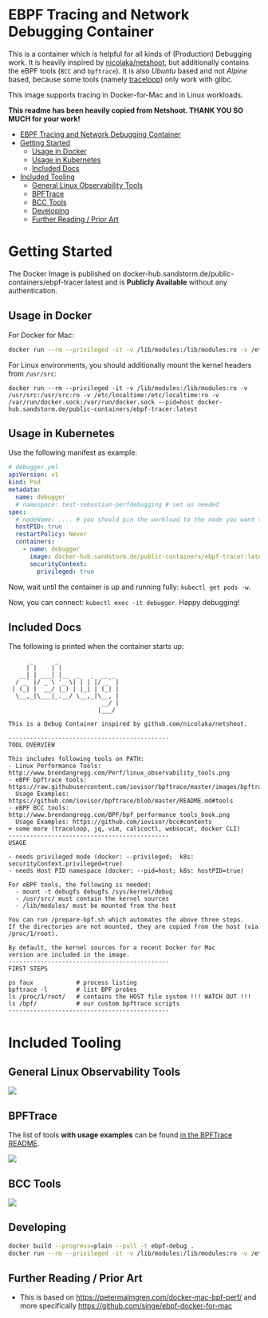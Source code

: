 # EBPF Tracing and Network Debugging Container

This is a container which is helpful for all kinds of (Production) Debugging work. It is heavily inspired by [nicolaka/netshoot](https://github.com/nicolaka/netshoot), but additionally contains the eBPF tools (`BCC` and `bpftrace`). It is also *Ubuntu* based and not *Alpine* based, because some tools (namely [traceloop](https://github.com/kinvolk/traceloop)) only work with glibc.

This image supports tracing in Docker-for-Mac and in Linux workloads.

**This readme has been heavily copied from Netshoot. THANK YOU SO MUCH for your work!**

<!-- TOC -->

- [EBPF Tracing and Network Debugging Container](#ebpf-tracing-and-network-debugging-container)
- [Getting Started](#getting-started)
    - [Usage in Docker](#usage-in-docker)
    - [Usage in Kubernetes](#usage-in-kubernetes)
    - [Included Docs](#included-docs)
- [Included Tooling](#included-tooling)
    - [General Linux Observability Tools](#general-linux-observability-tools)
    - [BPFTrace](#bpftrace)
    - [BCC Tools](#bcc-tools)
    - [Developing](#developing)
    - [Further Reading / Prior Art](#further-reading--prior-art)

<!-- /TOC -->

# Getting Started

The Docker Image is published on docker-hub.sandstorm.de/public-containers/ebpf-tracer:latest and is **Publicly Available**
without any authentication.

## Usage in Docker


For Docker for Mac: 

```bash
docker run --rm --privileged -it -v /lib/modules:/lib/modules:ro -v /etc/localtime:/etc/localtime:ro -v /var/run/docker.sock:/var/run/docker.sock --pid=host docker-hub.sandstorm.de/public-containers/ebpf-tracer:latest
```

For Linux environments, you should additionally mount the kernel headers from `/usr/src`:

```
docker run --rm --privileged -it -v /lib/modules:/lib/modules:ro -v /usr/src:/usr/src:ro -v /etc/localtime:/etc/localtime:ro -v /var/run/docker.sock:/var/run/docker.sock --pid=host docker-hub.sandstorm.de/public-containers/ebpf-tracer:latest
```

## Usage in Kubernetes

Use the following manifest as example:

```yaml
# debugger.yml
apiVersion: v1
kind: Pod
metadata:
  name: debugger
  # namespace: test-sebastian-perfdebugging # set as needed
spec:
  # nodeName: .... # you should pin the workload to the node you want to debug.
  hostPID: true
  restartPolicy: Never
  containers:
    - name: debugger
      image: docker-hub.sandstorm.de/public-containers/ebpf-tracer:latest
      securityContext:
        privileged: true
```

Now, wait until the container is up and running fully: `kubectl get pods -w`.

Now, you can connect: `kubectl exec -it debugger`. Happy debugging!


## Included Docs

The following is printed when the container starts up:

```
      _      _                 
     | |    | |                
   __| | ___| |__  _   _  __ _ 
  / _` |/ _ \ '_ \| | | |/ _` |
 | (_| |  __/ |_) | |_| | (_| |
  \__,_|\___|_.__/ \__,_|\__, |
                          __/ |
                         |___/ 

This is a Debug Container inspired by github.com/nicolaka/netshoot.

---------------------------------------------
TOOL OVERVIEW

This includes following tools on PATH:
- Linux Performance Tools: http://www.brendangregg.com/Perf/linux_observability_tools.png
- eBPF bpftrace tools: https://raw.githubusercontent.com/iovisor/bpftrace/master/images/bpftrace_probes_2018.png
  Usage Examples: https://github.com/iovisor/bpftrace/blob/master/README.md#tools
- eBPF BCC tools: http://www.brendangregg.com/BPF/bpf_performance_tools_book.png
  Usage Examples: https://github.com/iovisor/bcc#contents
+ some more (traceloop, jq, vim, calicoctl, websocat, docker CLI)
---------------------------------------------
USAGE

- needs privileged mode (docker: --privileged;  k8s: securityContext.privileged=true)
- needs Host PID namespace (docker: --pid=host; k8s: hostPID=true)

For eBPF tools, the following is needed:
  - mount -t debugfs debugfs /sys/kernel/debug
  - /usr/src/ must contain the kernel sources
  - /lib/modules/ must be mounted from the host

You can run /prepare-bpf.sh which automates the above three steps.
If the directories are not mounted, they are copied from the host (via /proc/1/root).

By default, the kernel sources for a recent Docker for Mac
version are included in the image.
---------------------------------------------
FIRST STEPS

ps faux            # process listing
bpftrace -l        # list BPF probes
ls /proc/1/root/   # contains the HOST file system !!! WATCH OUT !!!
ls /bpf/           # our custom bpftrace scripts
---------------------------------------------
```


# Included Tooling

## General Linux Observability Tools

![](http://www.brendangregg.com/Perf/linux_observability_tools.png)

## BPFTrace

The list of tools **with usage examples** can be found [in the BPFTrace README](https://github.com/iovisor/bpftrace/blob/master/README.md#tools).

![](https://raw.githubusercontent.com/iovisor/bpftrace/master/images/bpftrace_probes_2018.png)

## BCC Tools

![](http://www.brendangregg.com/BPF/bpf_performance_tools_book.png)

## Developing

```bash
docker build --progress=plain --pull -t ebpf-debug .
docker run --rm --privileged -it -v /lib/modules:/lib/modules:ro -v /etc/localtime:/etc/localtime:ro -v /var/run/docker.sock:/var/run/docker.sock: --pid=host ebpf-debug
```

## Further Reading / Prior Art

- This is based on https://petermalmgren.com/docker-mac-bpf-perf/ and more specifically https://github.com/singe/ebpf-docker-for-mac
